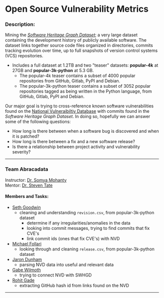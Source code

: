 # Open Source Vulnerability Metrics

### Description:

Mining the [_Software Heritage Graph Dataset_](https://docs.softwareheritage.org/devel/swh-dataset/graph/dataset.html); a very large dataset containing the development history of publicly available software. The dataset links together source code files organized in directories, commits tracking evolution over time, up to full snapshots of version control systems (VCS) repositories.
* Includes a full dataset at 1.2TB and two "teaser" datasets: **popular-4k** at 27GB and **popular-3k-python** at 5.3 GB.
	* The popular-4k teaser contains a subset of 4000 popular repositories from GitHub, Gitlab, PyPI and Debian.
	* The popular-3k-python teaser contains a subset of 3052 popular repositories tagged as being written in the Python language, from GitHub, Gitlab, PyPI and Debian.

Our major goal is trying to cross-reference known software vulnerabilities found on the [National Vulneraibiltiy Database](https://nvd.nist.gov/) with commits found in the _Software Heritage Graph Dataset_. In doing so, hopefully we can answer some of the following questions: <br/>
* How long is there between when a software bug is discovered and when it is patched?
* How long is there between a fix and a new software release?
* Is there a relationship between project activity and vulnerability severity?
***

### Team Abracadata  
Instructor: [Dr. Somya Mohanty](https://github.com/somyamohanty) <br/>
Mentor: [Dr. Steven Tate](https://www.uncg.edu/cmp/faculty/srtate/) <br/>
#### Members and Tasks:
* [Seth Goodwin](https://github.com/SethGoodwin)
	* cleaning and understanding `revision.csv`, from popular-3k-python dataset
		* determine if any irregularities/anomalies in the data
		* looking into commit messages, trying to find commits that fix CVE's
		* link commit ids (ones that fix CVE's) with NVD
* [Michael Follari](https://github.com/stonefollari)
	* looking through and cleaning `release.csv`, from popular-3k-python dataset
* [Jaron Dunham](https://github.com/JaronDunham)
	* parsing NVD data into useful and relevant data
* [Gabe Wilmoth](https://github.com/GabeWilmoth)
	* trying to connect NVD with SWHGD
* [Rohit Gade](https://github.com/rohitreddygade)
	* extracting GitHub hash id from links found on the NVD

***
